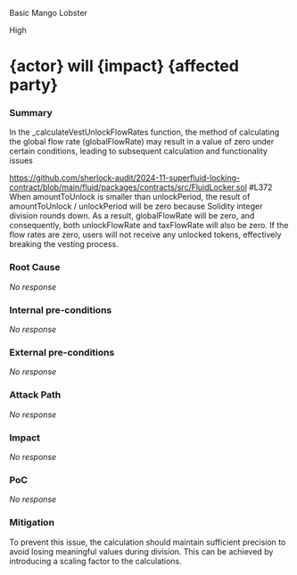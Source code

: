 Basic Mango Lobster

High

# {actor} will {impact} {affected party}

### Summary

In the _calculateVestUnlockFlowRates function, the method of calculating the global flow rate (globalFlowRate) may result in a value of zero under certain conditions, leading to subsequent calculation and functionality issues

https://github.com/sherlock-audit/2024-11-superfluid-locking-contract/blob/main/fluid/packages/contracts/src/FluidLocker.sol
#L372
When amountToUnlock is smaller than unlockPeriod, the result of amountToUnlock / unlockPeriod will be zero because Solidity integer division rounds down.
As a result, globalFlowRate will be zero, and consequently, both unlockFlowRate and taxFlowRate will also be zero.
	If the flow rates are zero, users will not receive any unlocked tokens, effectively breaking the vesting process.

### Root Cause

_No response_

### Internal pre-conditions

_No response_

### External pre-conditions

_No response_

### Attack Path

_No response_

### Impact

_No response_

### PoC

_No response_

### Mitigation

To prevent this issue, the calculation should maintain sufficient precision to avoid losing meaningful values during division. This can be achieved by introducing a scaling factor to the calculations.